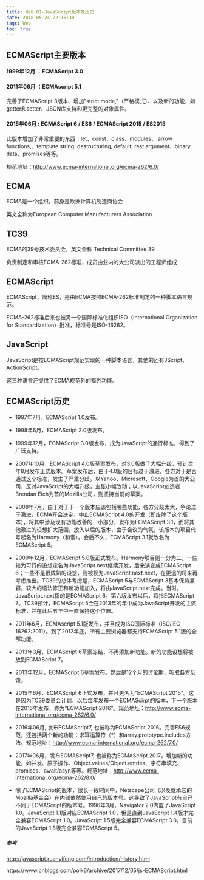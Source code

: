 ```yaml
---
title: Web-01-JavaScript版本及历史
date: 2018-05-24 22:15:30
tags: Web
toc: true
---
```


## ECMAScript主要版本
#### 1999年12月 ：ECMAScript 3.0

#### 2011年06月 ：ECMAscript 5.1

完善了ECMAScript 3版本、增加"strict mode,"（严格模式）、以及新的功能，如getter和setter、JSON库支持和更完整的对象属性。

#### 2015年06月 :  ECMAScript 6 / ES6 / ECMAScript 2015 / ES2015

此版本增加了非常重要的东西：let、const、class、modules、 arrow functions,、template string, destructuring, default, rest argument、binary data、promises等等。

规范地址：http://www.ecma-international.org/ecma-262/6.0/

## ECMA
ECMA是一个组织，前身是欧洲计算机制造商协会

英文全称为European Computer Manufacturers Association

## TC39 
ECMA的39号技术委员会，英文全称 Technical Committee 39

负责制定和审核ECMA-262标准，成员由业内的大公司派出的工程师组成

## ECMAScript
ECMAScript，简称ES，是由ECMA按照ECMA-262标准制定的一种脚本语言规范。

ECMA-262标准后来也被另一个国际标准化组织ISO（International Organization for Standardization）批准，标准号是ISO-16262。


## JavaScript
JavaScript是按ECMAScript规范实现的一种脚本语言，其他的还有JScript、ActionScript。

这三种语言还提供了ECMA规范外的额外功能。



## ECMAScript历史
- 1997年7月，ECMAScript 1.0发布。

- 1998年6月，ECMAScript 2.0版发布。

- 1999年12月，ECMAScript 3.0版发布，成为JavaScript的通行标准，得到了广泛支持。

- 2007年10月，ECMAScript 4.0版草案发布，对3.0版做了大幅升级，预计次年8月发布正式版本。草案发布后，由于4.0版的目标过于激进，各方对于是否通过这个标准，发生了严重分歧。以Yahoo、Microsoft、Google为首的大公司，反对JavaScript的大幅升级，主张小幅改动；以JavaScript创造者Brendan Eich为首的Mozilla公司，则坚持当前的草案。

- 2008年7月，由于对于下一个版本应该包括哪些功能，各方分歧太大，争论过于激进，ECMA开会决定，中止ECMAScript 4.0的开发（即废除了这个版本），将其中涉及现有功能改善的一小部分，发布为ECMAScript 3.1，而将其他激进的设想扩大范围，放入以后的版本，由于会议的气氛，该版本的项目代号起名为Harmony（和谐）。会后不久，ECMAScript 3.1就改名为ECMAScript 5。

- 2009年12月，ECMAScript 5.0版正式发布。Harmony项目则一分为二，一些较为可行的设想定名为JavaScript.next继续开发，后来演变成ECMAScript 6；一些不是很成熟的设想，则被视为JavaScript.next.next，在更远的将来再考虑推出。TC39的总体考虑是，ECMAScript 5与ECMAScript 3基本保持兼容，较大的语法修正和新功能加入，将由JavaScript.next完成。当时，JavaScript.next指的是ECMAScript 6。第六版发布以后，将指ECMAScript 7。TC39预计，ECMAScript 5会在2013年的年中成为JavaScript开发的主流标准，并在此后五年中一直保持这个位置。

- 2011年6月，ECMAscript 5.1版发布，并且成为ISO国际标准（ISO/IEC 16262:2011）。到了2012年底，所有主要浏览器都支持ECMAScript 5.1版的全部功能。

- 2013年3月，ECMAScript 6草案冻结，不再添加新功能。新的功能设想将被放到ECMAScript 7。

- 2013年12月，ECMAScript 6草案发布。然后是12个月的讨论期，听取各方反馈。

- 2015年6月，ECMAScript 6正式发布，并且更名为“ECMAScript 2015”。这是因为TC39委员会计划，以后每年发布一个ECMAScirpt的版本，下一个版本在2016年发布，称为“ECMAScript 2016”。规范地址：http://www.ecma-international.org/ecma-262/6.0/

- 2016年06月, 发布ECMAScript7, 也被称为ECMAScript 2016。完善ES6规范，还包括两个新的功能：求幂运算符（*）和array.prototype.includes方法。规范地址：http://www.ecma-international.org/ecma-262/7.0/

- 2017年06月，发布ECMAScript7, 也被称为ECMAScript 2017。增加新的功能，如并发、原子操作、Object.values/Object.entries、字符串填充、promises、await/asyn等等。规范地址：http://www.ecma-international.org/ecma-262/8.0/

- 除了ECMAScript的版本，很长一段时间中，Netscape公司（以及继承它的Mozilla基金会）在内部依然使用自己的版本号。这导致了JavaScript有自己不同于ECMAScript的版本号。1996年3月，Navigator 2.0内置了JavaScript 1.0。JavaScript 1.1版对应ECMAScript 1.0，但是直到JavaScript 1.4版才完全兼容ECMAScript 1.0。JavaScript 1.5版完全兼容ECMAScript 3.0。目前的JavaScript 1.8版完全兼容ECMAScript 5。

##### 参考
http://javascript.ruanyifeng.com/introduction/history.html

https://www.cnblogs.com/polk6/archive/2017/12/05/js-ECMAScript.html